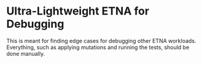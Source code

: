 # Ultra-Lightweight ETNA for Debugging

This is meant for finding edge cases for debugging other ETNA workloads. Everything, such as applying mutations and running the tests, should be done manually.